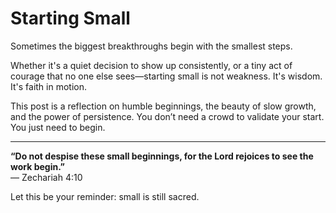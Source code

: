 # Starting Small

Sometimes the biggest breakthroughs begin with the smallest steps.

Whether it's a quiet decision to show up consistently, or a tiny act of courage that no one else sees—starting small is not weakness. It's wisdom. It's faith in motion.

This post is a reflection on humble beginnings, the beauty of slow growth, and the power of persistence. You don’t need a crowd to validate your start. You just need to begin.

---

**“Do not despise these small beginnings, for the Lord rejoices to see the work begin.”**  
— Zechariah 4:10

Let this be your reminder: small is still sacred.
